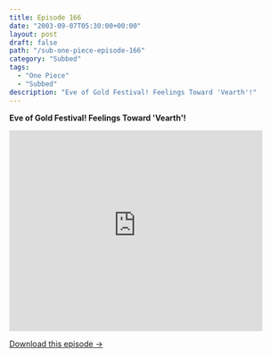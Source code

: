```yaml
---
title: Episode 166
date: "2003-09-07T05:30:00+00:00"
layout: post
draft: false
path: "/sub-one-piece-episode-166"
category: "Subbed"
tags:
  - "One Piece"
  - "Subbed"
description: "Eve of Gold Festival! Feelings Toward 'Vearth'!"
---
```


**Eve of Gold Festival! Feelings Toward 'Vearth'!**

<iframe width="640" height="360" src="https://www.rapidvideo.com/e/FXQEDXXMEN" frameborder="0" marginwidth=0 marginheight=0 scrolling=no allowfullscreen style="max-width:90%;"></iframe>

<a href="http://ouo.io/qs/eCodkFEQ?s=https://www.rapidvideo.com/d/FXQEDXXMEN" class="styled_a">Download this episode →</a>

